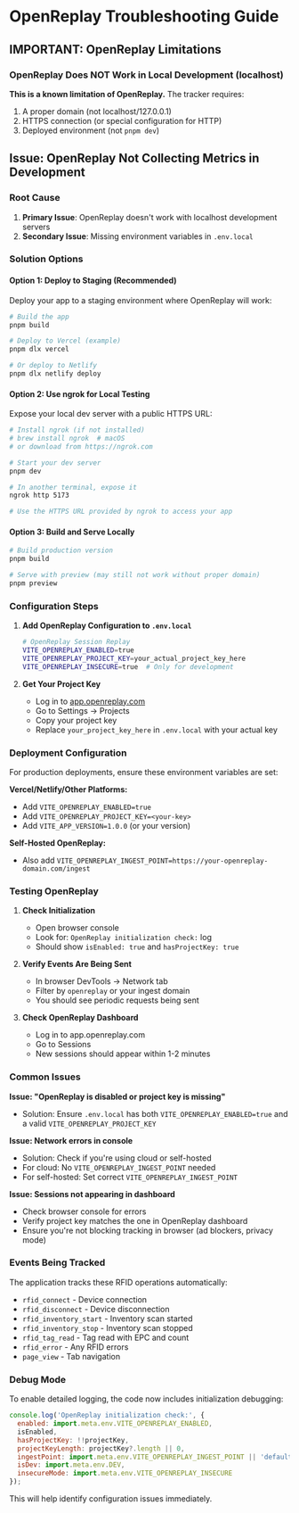# OpenReplay Troubleshooting Guide

## IMPORTANT: OpenReplay Limitations

### OpenReplay Does NOT Work in Local Development (localhost)
**This is a known limitation of OpenReplay.** The tracker requires:
1. A proper domain (not localhost/127.0.0.1)
2. HTTPS connection (or special configuration for HTTP)
3. Deployed environment (not `pnpm dev`)

## Issue: OpenReplay Not Collecting Metrics in Development

### Root Cause
1. **Primary Issue**: OpenReplay doesn't work with localhost development servers
2. **Secondary Issue**: Missing environment variables in `.env.local`

### Solution Options

#### Option 1: Deploy to Staging (Recommended)
Deploy your app to a staging environment where OpenReplay will work:
```bash
# Build the app
pnpm build

# Deploy to Vercel (example)
pnpm dlx vercel

# Or deploy to Netlify
pnpm dlx netlify deploy
```

#### Option 2: Use ngrok for Local Testing
Expose your local dev server with a public HTTPS URL:
```bash
# Install ngrok (if not installed)
# brew install ngrok  # macOS
# or download from https://ngrok.com

# Start your dev server
pnpm dev

# In another terminal, expose it
ngrok http 5173

# Use the HTTPS URL provided by ngrok to access your app
```

#### Option 3: Build and Serve Locally
```bash
# Build production version
pnpm build

# Serve with preview (may still not work without proper domain)
pnpm preview
```

### Configuration Steps

1. **Add OpenReplay Configuration to `.env.local`**
   ```bash
   # OpenReplay Session Replay
   VITE_OPENREPLAY_ENABLED=true
   VITE_OPENREPLAY_PROJECT_KEY=your_actual_project_key_here
   VITE_OPENREPLAY_INSECURE=true  # Only for development
   ```

2. **Get Your Project Key**
   - Log in to [app.openreplay.com](https://app.openreplay.com)
   - Go to Settings → Projects
   - Copy your project key
   - Replace `your_project_key_here` in `.env.local` with your actual key

### Deployment Configuration

For production deployments, ensure these environment variables are set:

**Vercel/Netlify/Other Platforms:**
- Add `VITE_OPENREPLAY_ENABLED=true` 
- Add `VITE_OPENREPLAY_PROJECT_KEY=<your-key>`
- Add `VITE_APP_VERSION=1.0.0` (or your version)

**Self-Hosted OpenReplay:**
- Also add `VITE_OPENREPLAY_INGEST_POINT=https://your-openreplay-domain.com/ingest`

### Testing OpenReplay

1. **Check Initialization**
   - Open browser console
   - Look for: `OpenReplay initialization check:` log
   - Should show `isEnabled: true` and `hasProjectKey: true`

2. **Verify Events Are Being Sent**
   - In browser DevTools → Network tab
   - Filter by `openreplay` or your ingest domain
   - You should see periodic requests being sent

3. **Check OpenReplay Dashboard**
   - Log in to app.openreplay.com
   - Go to Sessions
   - New sessions should appear within 1-2 minutes

### Common Issues

**Issue: "OpenReplay is disabled or project key is missing"**
- Solution: Ensure `.env.local` has both `VITE_OPENREPLAY_ENABLED=true` and a valid `VITE_OPENREPLAY_PROJECT_KEY`

**Issue: Network errors in console**
- Solution: Check if you're using cloud or self-hosted
- For cloud: No `VITE_OPENREPLAY_INGEST_POINT` needed
- For self-hosted: Set correct `VITE_OPENREPLAY_INGEST_POINT`

**Issue: Sessions not appearing in dashboard**
- Check browser console for errors
- Verify project key matches the one in OpenReplay dashboard
- Ensure you're not blocking tracking in browser (ad blockers, privacy mode)

### Events Being Tracked

The application tracks these RFID operations automatically:
- `rfid_connect` - Device connection
- `rfid_disconnect` - Device disconnection  
- `rfid_inventory_start` - Inventory scan started
- `rfid_inventory_stop` - Inventory scan stopped
- `rfid_tag_read` - Tag read with EPC and count
- `rfid_error` - Any RFID errors
- `page_view` - Tab navigation

### Debug Mode

To enable detailed logging, the code now includes initialization debugging:
```javascript
console.log('OpenReplay initialization check:', {
  enabled: import.meta.env.VITE_OPENREPLAY_ENABLED,
  isEnabled,
  hasProjectKey: !!projectKey,
  projectKeyLength: projectKey?.length || 0,
  ingestPoint: import.meta.env.VITE_OPENREPLAY_INGEST_POINT || 'default',
  isDev: import.meta.env.DEV,
  insecureMode: import.meta.env.VITE_OPENREPLAY_INSECURE
});
```

This will help identify configuration issues immediately.